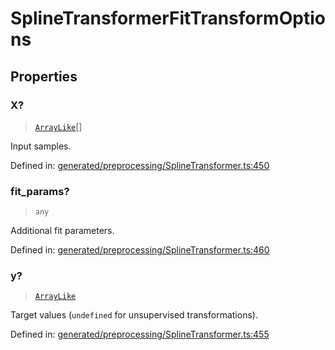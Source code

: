 # SplineTransformerFitTransformOptions

## Properties

### X?

> [`ArrayLike`](../types/ArrayLike.md)[]

Input samples.

Defined in:  [generated/preprocessing/SplineTransformer.ts:450](https://github.com/transitive-bullshit/scikit-learn-ts/blob/122b3c0/packages/sklearn/src/generated/preprocessing/SplineTransformer.ts#L450)

### fit\_params?

> `any`

Additional fit parameters.

Defined in:  [generated/preprocessing/SplineTransformer.ts:460](https://github.com/transitive-bullshit/scikit-learn-ts/blob/122b3c0/packages/sklearn/src/generated/preprocessing/SplineTransformer.ts#L460)

### y?

> [`ArrayLike`](../types/ArrayLike.md)

Target values (`undefined` for unsupervised transformations).

Defined in:  [generated/preprocessing/SplineTransformer.ts:455](https://github.com/transitive-bullshit/scikit-learn-ts/blob/122b3c0/packages/sklearn/src/generated/preprocessing/SplineTransformer.ts#L455)

